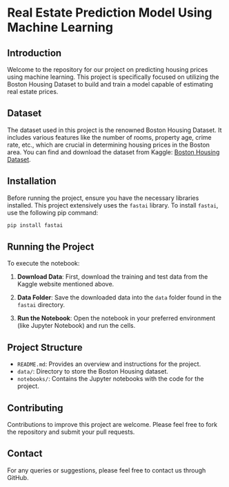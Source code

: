 
# Real Estate Prediction Model Using Machine Learning

## Introduction
Welcome to the repository for our project on predicting housing prices using machine learning. This project is specifically focused on utilizing the Boston Housing Dataset to build and train a model capable of estimating real estate prices.

## Dataset
The dataset used in this project is the renowned Boston Housing Dataset. It includes various features like the number of rooms, property age, crime rate, etc., which are crucial in determining housing prices in the Boston area. You can find and download the dataset from Kaggle: [Boston Housing Dataset](https://www.kaggle.com/c/boston-housing).

## Installation
Before running the project, ensure you have the necessary libraries installed. This project extensively uses the `fastai` library. To install `fastai`, use the following pip command:

```bash
pip install fastai
```

## Running the Project
To execute the notebook:

1. **Download Data**: First, download the training and test data from the Kaggle website mentioned above.

2. **Data Folder**: Save the downloaded data into the `data` folder found in the `fastai` directory.

3. **Run the Notebook**: Open the notebook in your preferred environment (like Jupyter Notebook) and run the cells.

## Project Structure
- `README.md`: Provides an overview and instructions for the project.
- `data/`: Directory to store the Boston Housing dataset.
- `notebooks/`: Contains the Jupyter notebooks with the code for the project.

## Contributing
Contributions to improve this project are welcome. Please feel free to fork the repository and submit your pull requests.

## Contact
For any queries or suggestions, please feel free to contact us through GitHub.

